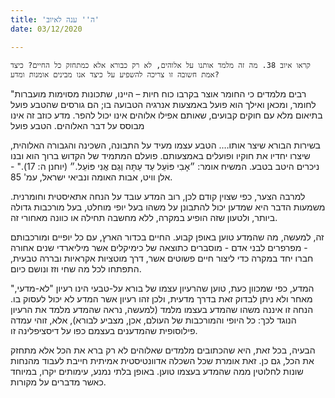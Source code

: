 ```yaml
---
title: 'ה'' ענה לאיוב'
date: 03/12/2020

---
```


`קראו איוב 38. מה זה מלמד אותנו על אלוהים, לא רק כבורא אלא כמתחזק כל החיים? כיצד אמת חשובה זו צריכה להשפיע על כיצד אנו מבינים אומנות ומדע?`

"רבים מלמדים כי החומר אוצר בקרבו כוח חיות – היינו, שתכונות מסוימות מועברות לחומר, ומכאן ואילך הוא פועל באמצעות אנרגיה הטבועה בו; הם גורסים שהטבע פועל בתיאום מלא עם חוקים קבועים, שאותם אפילו אלוהים אינו יכול להפר. מדע כוזב זה אינו מבוסס על דבר האלוהים. הטבע פועל

בשירות הבורא שיצר אותו…. הטבע עצמו מעיד על התבונה, השכינה והגבורה האלוהית, שיצרו יחדיו את חוקיו ופועלים באמצעותם. פועלם המתמיד של הקדוש ברוך הוא ובנו ניכרים היטב בטבע. המשיח אומר: ״אָבִי פּוֹעֵל עַד עַתָּה וְגַם אֲנִי פּוֹעֵל.״ (יוחנן ה: 17)."  - אלן וויט, אבות האומה ונביאי ישראל, עמ' 85.

למרבה הצער, כפי שצוין קודם לכן, רוב המדע עובד על הנחה אתאיסטית וחומרנית. משמעות הדבר היא שמדען יכול להתבונן על משהו בעל יופי מוחלט, בעל מורכבות גדולה ביותר, ולטעון שזה הופיע במקרה, ללא מחשבה תחילה או כוונה מאחורי זה.

זה, למעשה, מה שהמדע טוען באופן קבוע. החיים בכדור הארץ, עם כל יופיים ומורכבותם - מפרפרים לבני אדם - מוסברים כתוצאה של כימיקלים אשר מיליארדי שנים אחורה חברו יחד במקרה כדי ליצור חיים פשוטים אשר, דרך מוטציות אקראיות ובררה טבעית, התפתחו לכל מה שחי וזז ונושם כיום.

המדע, כפי שמכוון כעת, טוען שהרעיון עצמו של בורא על-טבעי הינו רעיון "לא-מדעי," מאחר ולא ניתן לבדוק זאת בדרך מדעית, ולכן זהו רעיון אשר המדע לא יכול לעסוק בו. הנחה זו איננה משהו שהמדע בעצמו מלמד (למעשה, נראה שהמדע מלמד את הרעיון הנוגד לכך: כל היופי והמורכבות של העולם, אכן, מצביע לבורא), אלא, זוהי עמדה פילוסופית שהמדענים בעצמם כפו על דיסציפלינה זו.

הבעיה, בכל זאת, היא שהכתובים מלמדים שאלוהים לא רק ברא את הכל אלא מתחזק את הכל, גם כן. זאת אומרת שכל השכלה אדוונטיסטית אמיתית חייבת לעבוד מהנחות שונות לחלוטין ממה שהמדע בעצמו טוען. באופן בלתי נמנע, עימותים יקרו, במיוחד כאשר מדברים על מקורות.